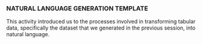 ### **NATURAL LANGUAGE GENERATION TEMPLATE**
This activity introduced us to the processes involved in transforming tabular data, specifically the dataset that we generated in the previous session, into natural language.

